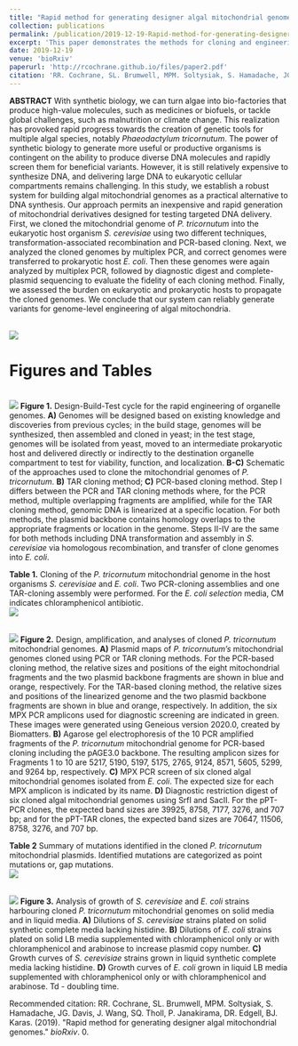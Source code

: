 ```yaml
---
title: "Rapid method for generating designer algal mitochondrial genomes"
collection: publications
permalink: /publication/2019-12-19-Rapid-method-for-generating-designer-algal-mitochondrial-genomes
excerpt: 'This paper demonstrates the methods for cloning and engineering of mitochondrial genomes from Phaeodactylum tricornutum. The mitochondrial genome was cloned in yeast and bacteria and found no significant host burden. Following research will detail methods for mitochondrial DNA delivery to P. tricornutum. Together, these techonlogies will estalish P. tricornutum as a model system for studying the mitochondria of diatoms and allow easy installation of biosynthetic pathways.'
date: 2019-12-19
venue: 'bioRxiv'
paperurl: 'http://rcochrane.github.io/files/paper2.pdf'
citation: 'RR. Cochrane, SL. Brumwell, MPM. Soltysiak, S. Hamadache, JG. Davis, J. Wang, SQ. Tholl, P. Janakirama, DR. Edgell, BJ. Karas. (2019). &quot;Rapid method for generating designer algal mitochondrial genomes.&quot; <i>bioRxiv</i>.'
---
```

**ABSTRACT** With synthetic biology, we can turn algae into bio-factories that produce high-value molecules, such as medicines or biofuels, or tackle global challenges, such as malnutrition or climate change. This realization has provoked rapid progress towards the creation of genetic tools for multiple algal species, notably _Phaeodactylum tricornutum_. The power of synthetic biology to generate more useful or productive organisms is contingent on the ability to produce diverse DNA molecules and rapidly screen them for beneficial variants. However, it is still relatively expensive to synthesize DNA, and delivering large DNA to eukaryotic cellular compartments remains challenging. In this study, we establish a robust system for building algal mitochondrial genomes as a practical alternative to DNA synthesis. Our approach permits an inexpensive and rapid generation of mitochondrial derivatives designed for testing targeted DNA delivery. First, we cloned the mitochondrial genome of _P. tricornutum_ into the eukaryotic host organism _S. cerevisiae_ using two different techniques, transformation-associated recombination and PCR-based cloning. Next, we analyzed the cloned genomes by multiplex PCR, and correct genomes were transferred to prokaryotic host _E. coli_. Then these genomes were again analyzed by multiplex PCR, followed by diagnostic digest and complete-plasmid sequencing to evaluate the fidelity of each cloning method. Finally, we assessed the burden on eukaryotic and prokaryotic hosts to propagate the cloned genomes. We conclude that our system can reliably generate variants for genome-level engineering of algal mitochondria.

<br/><img src='https://rcochrane.github.io/images/paper1coverphoto.png'>

# Figures and Tables

<br/><img src='https://rcochrane.github.io/images/paper1figure1.png'>
**Figure 1.** Design-Build-Test cycle for the rapid engineering of organelle genomes. **A)** Genomes will be designed based on existing knowledge and discoveries from previous cycles; in the build stage, genomes will be synthesized, then assembled and cloned in yeast; in the test stage, genomes will be isolated from yeast, moved to an intermediate prokaryotic host and delivered directly or indirectly to the destination organelle compartment to test for viability, function, and localization. **B-C)** Schematic of the approaches used to clone the mitochondrial genomes of _P. tricornutum_. **B)** TAR cloning method; **C)** PCR-based cloning method. Step I differs between the PCR and TAR cloning methods where, for the PCR method, multiple overlapping fragments are amplified, while for the TAR cloning method, genomic DNA is linearized at a specific location. For both methods, the plasmid backbone contains homology overlaps to the appropriate fragments or location in the genome. Steps II-IV are the same for both methods including DNA transformation and assembly in _S. cerevisiae_ via homologous recombination, and transfer of clone genomes into _E. coli_.

**Table 1.** Cloning of the _P. tricornutum_ mitochondrial genome in the host organisms _S. cerevisiae_ and _E. coli_. Two PCR-cloning assemblies and one TAR-cloning assembly were performed. For the _E. coli selection_ media, CM indicates chloramphenicol antibiotic.
<br/><img src='https://rcochrane.github.io/images/paper1table1.png'>

<br/><img src='https://rcochrane.github.io/images/paper1figure2.png'>
**Figure 2.** Design, amplification, and analyses of cloned _P. tricornutum_ mitochondrial genomes. **A)** Plasmid maps of _P. tricornutum’s_ mitochondrial genomes cloned using PCR or TAR cloning methods. For the PCR-based cloning method, the relative sizes and positions of the eight mitochondrial fragments and the two plasmid backbone fragments are shown in blue and orange, respectively. For the TAR-based cloning method, the relative sizes and positions of the linearized genome and the two plasmid backbone fragments are shown in blue and orange, respectively. In addition, the six MPX PCR amplicons used for diagnostic screening are indicated in green. These images were generated using Geneious version 2020.0, created by Biomatters. **B)** Agarose gel electrophoresis of the 10 PCR amplified fragments of the _P. tricornutum_ mitochondrial genome for PCR-based cloning including the pAGE3.0 backbone. The resulting amplicon sizes for Fragments 1 to 10 are 5217, 5190, 5197, 5175, 2765, 9124, 8571, 5605, 5299, and 9264 bp, respectively. **C)** MPX PCR screen of six cloned algal mitochondrial genomes isolated from _E. coli_. The expected size for each MPX amplicon is indicated by its name. **D)** Diagnostic restriction digest of six cloned algal mitochondrial genomes using SrfI and SacII. For the pPT-PCR clones, the expected band sizes are 39925, 8758, 7177, 3276, and 707 bp; and for the pPT-TAR clones, the expected band sizes are 70647, 11506, 8758, 3276, and 707 bp.

**Table 2** Summary of mutations identified in the cloned _P. tricornutum_ mitochondrial plasmids. Identified mutations are categorized as point mutations or, gap mutations.
<br/><img src='https://rcochrane.github.io/images/paper1table2.png'>

<br/><img src='https://rcochrane.github.io/images/paper1fig3.png'>
**Figure 3.** Analysis of growth of _S. cerevisiae_ and _E. coli_ strains harbouring cloned _P. tricornutum_ mitochondrial genomes on solid media and in liquid media. **A)** Dilutions of _S. cerevisiae_ strains plated on solid synthetic complete media lacking histidine. **B)** Dilutions of _E. coli_ strains plated on solid LB media supplemented with chloramphenicol only or with chloramphenicol and arabinose to increase plasmid copy number. **C)** Growth curves of _S. cerevisiae_ strains grown in liquid synthetic complete media lacking histidine. **D)** Growth curves of _E. coli_ grown in liquid LB media supplemented with chloramphenicol only or with chloramphenicol and arabinose. Td - doubling time.

Recommended citation: RR. Cochrane, SL. Brumwell, MPM. Soltysiak, S. Hamadache, JG. Davis, J. Wang, SQ. Tholl, P. Janakirama, DR. Edgell, BJ. Karas. (2019). "Rapid method for generating designer algal mitochondrial genomes." <i>bioRxiv</i>. 0.
